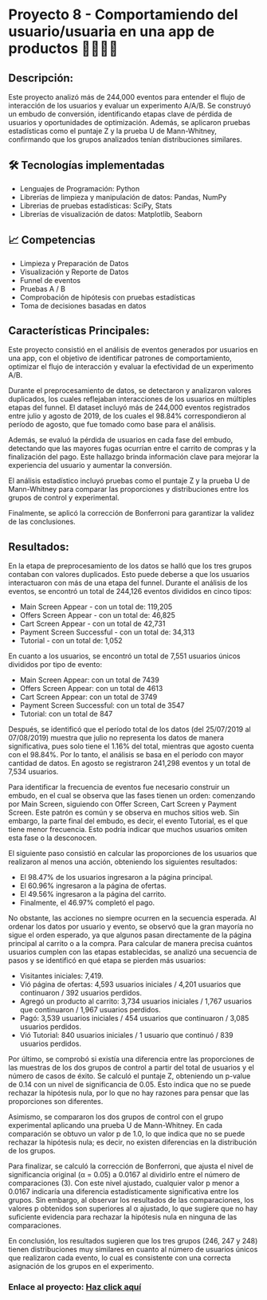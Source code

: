 # Proyecto 8 - Comportamiendo del usuario/usuaria en una app de productos 👩🧑🍎🛒

## Descripción: 
Este proyecto analizó más de 244,000 eventos para entender el flujo de interacción de los usuarios y evaluar un experimento A/A/B. Se construyó un embudo de conversión, identificando etapas clave de pérdida de usuarios y oportunidades de optimización. Además, se aplicaron pruebas estadísticas como el puntaje Z y la prueba U de Mann-Whitney, confirmando que los grupos analizados tenían distribuciones similares.

## 🛠️ Tecnologías implementadas
* Lenguajes de Programación: Python
* Librerías de limpieza y manipulación de datos: Pandas, NumPy
* Librerias de pruebas estadísticas: SciPy, Stats
* Librerías de visualización de datos: Matplotlib, Seaborn 

## 📈 Competencias
* Limpieza y Preparación de Datos
* Visualización y Reporte de Datos
* Funnel de eventos
* Pruebas A / B
* Comprobación de hipótesis con pruebas estadísticas
* Toma de decisiones basadas en datos

## Características Principales: 

Este proyecto consistió en el análisis de eventos generados por usuarios en una app, con el objetivo de identificar patrones de comportamiento, optimizar el flujo de interacción y evaluar la efectividad de un experimento A/B.

Durante el preprocesamiento de datos, se detectaron y analizaron valores duplicados, los cuales reflejaban interacciones de los usuarios en múltiples etapas del funnel. El dataset incluyó más de 244,000 eventos registrados entre julio y agosto de 2019, de los cuales el 98.84% correspondieron al período de agosto, que fue tomado como base para el análisis.

Además, se evaluó la pérdida de usuarios en cada fase del embudo, detectando que las mayores fugas ocurrían entre el carrito de compras y la finalización del pago. Este hallazgo brinda información clave para mejorar la experiencia del usuario y aumentar la conversión.

El análisis estadístico incluyó pruebas como el puntaje Z y la prueba U de Mann-Whitney para comparar las proporciones y distribuciones entre los grupos de control y experimental. 

Finalmente, se aplicó la corrección de Bonferroni para garantizar la validez de las conclusiones.

## Resultados:
En la etapa de preprocesamiento de los datos se halló que los tres grupos contaban con valores duplicados. Esto puede deberse a que los usuarios interactuaron con más de una etapa del funnel.
Durante el análisis de los eventos, se encontró un total de 244,126 eventos divididos en cinco tipos:

* Main Screen Appear - con un total de: 119,205
* Offers Screen Appear - con un total de: 46,825
* Cart Screen Appear - con un total de 42,731
* Payment Screen Successful - con un total de: 34,313
* Tutorial - con un total de: 1,052

En cuanto a los usuarios, se encontró un total de 7,551 usuarios únicos divididos por tipo de evento:

* Main Screen Appear: con un total de 7439
* Offers Screen Appear: con un total de 4613
* Cart Screen Appear: con un total de 3749
* Payment Screen Successful: con un total de 3547
* Tutorial: con un total de 847

Después, se identificó que el período total de los datos (del 25/07/2019 al 07/08/2019) muestra que julio no representa los datos de manera significativa, pues solo tiene el 1.16% del total, mientras que agosto cuenta con el 98.84%. Por lo tanto, el análisis se basa en el período con mayor cantidad de datos. En agosto se registraron 241,298 eventos y un total de 7,534 usuarios.

Para identificar la frecuencia de eventos fue necesario construir un embudo, en el cual se observa que las fases tienen un orden: comenzando por Main Screen, siguiendo con Offer Screen, Cart Screen y Payment Screen. Este patrón es común y se observa en muchos sitios web. Sin embargo, la parte final del embudo, es decir, el evento Tutorial, es el que tiene menor frecuencia. Esto podría indicar que muchos usuarios omiten esta fase o la desconocen.

El siguiente paso consistió en calcular las proporciones de los usuarios que realizaron al menos una acción, obteniendo los siguientes resultados:

* El 98.47% de los usuarios ingresaron a la página principal.
* El 60.96% ingresaron a la página de ofertas.
* El 49.56% ingresaron a la página del carrito.
* Finalmente, el 46.97% completó el pago.

No obstante, las acciones no siempre ocurren en la secuencia esperada. Al ordenar los datos por usuario y evento, se observó que la gran mayoría no sigue el orden esperado, ya que algunos pasan directamente de la página principal al carrito o a la compra. Para calcular de manera precisa cuántos usuarios cumplen con las etapas establecidas, se analizó una secuencia de pasos y se identificó en qué etapa se pierden más usuarios:

* Visitantes iniciales: 7,419.
* Vió página de ofertas: 4,593 usuarios iniciales / 4,201 usuarios que continuaron / 392 usuarios perdidos.
* Agregó un producto al carrito: 3,734 usuarios iniciales / 1,767 usuarios que continuaron / 1,967 usuarios perdidos.
* Pagó: 3,539 usuarios iniciales / 454 usuarios que continuaron / 3,085 usuarios perdidos.
* Vió Tutorial: 840 usuarios iniciales / 1 usuario que continuó / 839 usuarios perdidos.

Por último, se comprobó si existía una diferencia entre las proporciones de las muestras de los dos grupos de control a partir del total de usuarios y el número de casos de éxito. Se calculó el puntaje Z, obteniendo un p-value de 0.14 con un nivel de significancia de 0.05. Esto indica que no se puede rechazar la hipótesis nula, por lo que no hay razones para pensar que las proporciones son diferentes.

Asimismo, se compararon los dos grupos de control con el grupo experimental aplicando una prueba U de Mann-Whitney. En cada comparación se obtuvo un valor p de 1.0, lo que indica que no se puede rechazar la hipótesis nula; es decir, no existen diferencias en la distribución de los grupos.

Para finalizar, se calculó la corrección de Bonferroni, que ajusta el nivel de significancia original (α = 0.05) a 0.0167 al dividirlo entre el número de comparaciones (3). Con este nivel ajustado, cualquier valor p menor a 0.0167 indicaría una diferencia estadísticamente significativa entre los grupos. Sin embargo, al observar los resultados de las comparaciones, los valores p obtenidos son superiores al α ajustado, lo que sugiere que no hay suficiente evidencia para rechazar la hipótesis nula en ninguna de las comparaciones.

En conclusión, los resultados sugieren que los tres grupos (246, 247 y 248) tienen distribuciones muy similares en cuanto al número de usuarios únicos que realizaron cada evento, lo cual es consistente con una correcta asignación de los grupos en el experimento.

### Enlace al proyecto: [Haz click aquí](https://github.com/Hectorcidps/Portfolio_DA/blob/master/Proyecto%208%20-%20Comportamiento%20del%20usuario%20en%20una%20app%20de%20productos/comportamiento%20del%20usuario.ipynb)
